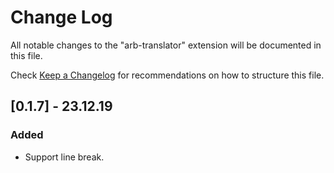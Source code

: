 # Change Log

All notable changes to the "arb-translator" extension will be documented in this file.

Check [Keep a Changelog](http://keepachangelog.com/) for recommendations on how to structure this file.

## [0.1.7] - 23.12.19

### Added

- Support line break.